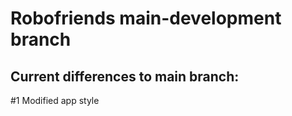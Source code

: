 # Robofriends main-development branch

## Current differences to main branch:

#1 Modified app style
